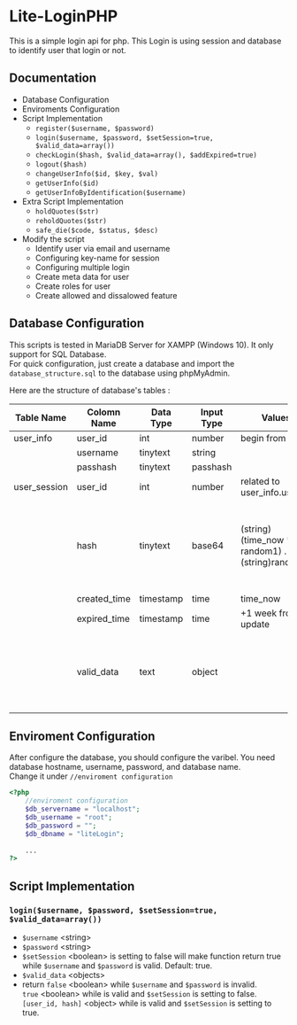 # Lite-LoginPHP
This is a simple login api for php. This Login is using session and database to identify user that login or not. <br />

## Documentation
- Database Configuration
- Enviroments Configuration
- Script Implementation
	- `register($username, $password)`
	- `login($username, $password, $setSession=true, $valid_data=array())`
	- `checkLogin($hash, $valid_data=array(), $addExpired=true)`
	- `logout($hash)`
	- `changeUserInfo($id, $key, $val)`
	- `getUserInfo($id)`
	- `getUserInfoByIdentification($username)`
- Extra Script Implementation
	- `holdQuotes($str)`
	- `reholdQuotes($str)`
	- `safe_die($code, $status, $desc)`
- Modify the script
	- Identify user via email and username
	- Configuring key-name for session
	- Configuring multiple login
	- Create meta data for user
	- Create roles for user
	- Create allowed and dissalowed feature

## Database Configuration
This scripts is tested in MariaDB Server for XAMPP (Windows 10). It only support for SQL Database. <br />
For quick configuration, just create a database and import the `database_structure.sql` to the database using phpMyAdmin.

Here are the structure of database's tables :

| Table Name   | Colomn Name  | Data Type | Input Type   | Values                                         | Notes                                                                            |
|--------------|--------------|-----------|--------------|------------------------------------------------|----------------------------------------------------------------------------------|
| user_info    | user_id      | int       | number       | begin from 1                                   |                                                                                  |
|              | username     | tinytext  | string       |                                                |                                                                                  |
|              | passhash     | tinytext  | passhash     |                                                |                                                                                  |
| user_session | user_id      | int       | number       | related to user_info.user_id                   |                                                                                  |
|              | hash         | tinytext  | base64       | (string)(time_now * random1) . (string)random2 | random1 is in range 1000 to 9999, and random2 is in range 100000000 to 999999999 |
|              | created_time | timestamp | time         | time_now                                       |                                                                                  |
|              | expired_time | timestamp | time         | +1 week from update                            |                                                                                  |
|              | valid_data   | text      | <json>object |                                                | to identify the request (browser/http call) such as UserAgent or language, etc.  |

## Enviroment Configuration
After configure the database, you should configure the varibel. You need database hostname, username, password, and database name.<br />
Change it under `//enviroment configuration`
```php
<?php
	//enviroment configuration
	$db_servername = "localhost";
	$db_username = "root";
	$db_password = "";
	$db_dbname = "liteLogin";
	
	...
?>
```

## Script Implementation
### `login($username, $password, $setSession=true, $valid_data=array())`
- `$username` \<string\>
- `$password` \<string\>
- `$setSession` \<boolean\> is setting to false will make function return true while `$username` and `$password` is valid. Default: true.
- `$valid_data` \<objects\>
- return `false` \<boolean\> while `$username` and `$password` is invalid. <br />
		 `true` \<boolean\> while is valid and `$setSession` is setting to false. <br />
		 `[user_id, hash]` \<object\> while is valid and `$setSession` is setting to true. <br />
